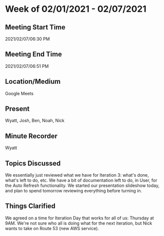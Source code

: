 # Week of 02/01/2021 - 02/07/2021

## Meeting Start Time

2021/02/07/06:30 PM

## Meeting End Time

2021/02/07/06:51 PM

## Location/Medium

Google Meets

## Present

Wyatt, Josh, Ben, Noah, Nick

## Minute Recorder

Wyatt

## Topics Discussed
We essentially just reviewed what we have for Iteration 3: what's done, what's left to do, etc. We have a bit of documentation left to do, in User, for the Auto Refresh functionality. We started our presentation slideshow today, and plan to spend tomorrow reviewing everything before turning in.

## Things Clarified
We agreed on a time for Iteration Day that works for all of us: Thursday at 9AM. We're not sure who all is doing what for the next iteration, but Nick wants to take on Route 53 (new AWS service).
